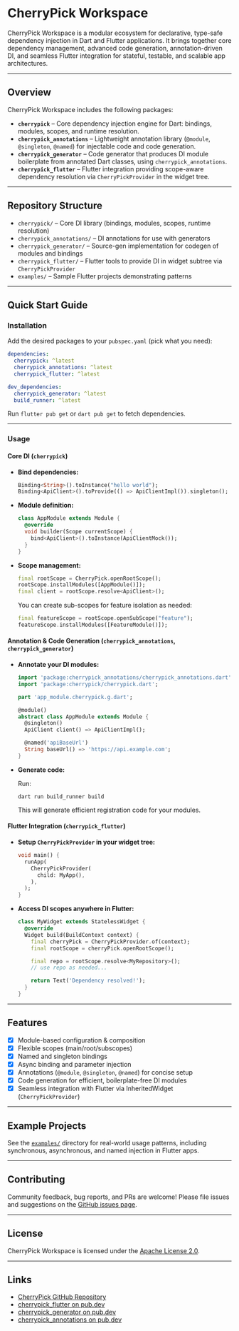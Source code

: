 # CherryPick Workspace

CherryPick Workspace is a modular ecosystem for declarative, type-safe dependency injection in Dart and Flutter applications. It brings together core dependency management, advanced code generation, annotation-driven DI, and seamless Flutter integration for stateful, testable, and scalable app architectures.

---

## Overview

CherryPick Workspace includes the following packages:

- **`cherrypick`** – Core dependency injection engine for Dart: bindings, modules, scopes, and runtime resolution.
- **`cherrypick_annotations`** – Lightweight annotation library (`@module`, `@singleton`, `@named`) for injectable code and code generation.
- **`cherrypick_generator`** – Code generator that produces DI module boilerplate from annotated Dart classes, using `cherrypick_annotations`.
- **`cherrypick_flutter`** – Flutter integration providing scope-aware dependency resolution via `CherryPickProvider` in the widget tree.

---

## Repository Structure

- `cherrypick/` – Core DI library (bindings, modules, scopes, runtime resolution)
- `cherrypick_annotations/` – DI annotations for use with generators
- `cherrypick_generator/` – Source-gen implementation for codegen of modules and bindings
- `cherrypick_flutter/` – Flutter tools to provide DI in widget subtree via `CherryPickProvider`
- `examples/` – Sample Flutter projects demonstrating patterns

---

## Quick Start Guide

### Installation

Add the desired packages to your `pubspec.yaml` (pick what you need):

```yaml
dependencies:
  cherrypick: ^latest
  cherrypick_annotations: ^latest
  cherrypick_flutter: ^latest

dev_dependencies:
  cherrypick_generator: ^latest
  build_runner: ^latest
```

Run `flutter pub get` or `dart pub get` to fetch dependencies.

---

### Usage

#### Core DI (`cherrypick`)

- **Bind dependencies:**

  ```dart
  Binding<String>().toInstance("hello world");
  Binding<ApiClient>().toProvide(() => ApiClientImpl()).singleton();
  ```

- **Module definition:**

  ```dart
  class AppModule extends Module {
    @override
    void builder(Scope currentScope) {
      bind<ApiClient>().toInstance(ApiClientMock());
    }
  }
  ```

- **Scope management:**

  ```dart
  final rootScope = CherryPick.openRootScope();
  rootScope.installModules([AppModule()]);
  final client = rootScope.resolve<ApiClient>();
  ```

  You can create sub-scopes for feature isolation as needed:

  ```dart
  final featureScope = rootScope.openSubScope("feature");
  featureScope.installModules([FeatureModule()]);
  ```

#### Annotation & Code Generation (`cherrypick_annotations`, `cherrypick_generator`)

- **Annotate your DI modules:**

  ```dart
  import 'package:cherrypick_annotations/cherrypick_annotations.dart';
  import 'package:cherrypick/cherrypick.dart';

  part 'app_module.cherrypick.g.dart';

  @module()
  abstract class AppModule extends Module {
    @singleton()
    ApiClient client() => ApiClientImpl();

    @named('apiBaseUrl')
    String baseUrl() => 'https://api.example.com';
  }
  ```

- **Generate code:**

  Run:

  ```shell
  dart run build_runner build
  ```

  This will generate efficient registration code for your modules.

#### Flutter Integration (`cherrypick_flutter`)

- **Setup `CherryPickProvider` in your widget tree:**

  ```dart
  void main() {
    runApp(
      CherryPickProvider(
        child: MyApp(),
      ),
    );
  }
  ```

- **Access DI scopes anywhere in Flutter:**

  ```dart
  class MyWidget extends StatelessWidget {
    @override
    Widget build(BuildContext context) {
      final cherryPick = CherryPickProvider.of(context);
      final rootScope = cherryPick.openRootScope();

      final repo = rootScope.resolve<MyRepository>();
      // use repo as needed...

      return Text('Dependency resolved!');
    }
  }
  ```

---

## Features

- [x] Module-based configuration & composition
- [x] Flexible scopes (main/root/subscopes)
- [x] Named and singleton bindings
- [x] Async binding and parameter injection
- [x] Annotations (`@module`, `@singleton`, `@named`) for concise setup
- [x] Code generation for efficient, boilerplate-free DI modules
- [x] Seamless integration with Flutter via InheritedWidget (`CherryPickProvider`)

---

## Example Projects

See the [`examples/`](examples/) directory for real-world usage patterns, including synchronous, asynchronous, and named injection in Flutter apps.

---

## Contributing

Community feedback, bug reports, and PRs are welcome! Please file issues and suggestions on the [GitHub issues page](https://github.com/pese-git/cherrypick/issues).

---

## License

CherryPick Workspace is licensed under the [Apache License 2.0](https://www.apache.org/licenses/LICENSE-2.0).

---

## Links

- [CherryPick GitHub Repository](https://github.com/pese-git/cherrypick)
- [cherrypick_flutter on pub.dev](https://pub.dev/packages/cherrypick_flutter)
- [cherrypick_generator on pub.dev](https://pub.dev/packages/cherrypick_generator)
- [cherrypick_annotations on pub.dev](https://pub.dev/packages/cherrypick_annotations)